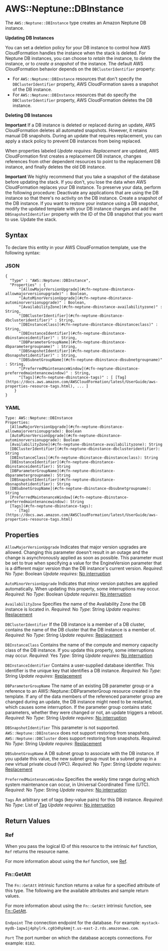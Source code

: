 # AWS::Neptune::DBInstance<a name="aws-resource-neptune-dbinstance"></a>

The `AWS::Neptune::DBInstance` type creates an Amazon Neptune DB instance\.

 **Updating DB Instances**

You can set a deletion policy for your DB instance to control how AWS CloudFormation handles the instance when the stack is deleted\. For Neptune DB instances, you can choose to *retain* the instance, to *delete* the instance, or to *create a snapshot* of the instance\. The default AWS CloudFormation behavior depends on the `DBClusterIdentifier` property:
+ For `AWS::Neptune::DBInstance` resources that don't specify the `DBClusterIdentifier` property, AWS CloudFormation saves a snapshot of the DB instance\.
+ For `AWS::Neptune::DBInstance` resources that do specify the `DBClusterIdentifier` property, AWS CloudFormation deletes the DB instance\.

 **Deleting DB Instances**

**Important**
If a DB instance is deleted or replaced during an update, AWS CloudFormation deletes all automated snapshots\. However, it retains manual DB snapshots\. During an update that requires replacement, you can apply a stack policy to prevent DB instances from being replaced\.

When properties labeled *Update requires: Replacement* are updated, AWS CloudFormation first creates a replacement DB instance, changes references from other dependent resources to point to the replacement DB instance, and finally deletes the old DB instance\.

**Important**
We highly recommend that you take a snapshot of the database before updating the stack\. If you don't, you lose the data when AWS CloudFormation replaces your DB instance\. To preserve your data, perform the following procedure:
Deactivate any applications that are using the DB instance so that there's no activity on the DB instance\.
Create a snapshot of the DB instance\.
If you want to restore your instance using a DB snapshot, modify the updated template with your DB instance changes and add the `DBSnapshotIdentifier` property with the ID of the DB snapshot that you want to use\.
Update the stack\.

## Syntax<a name="aws-resource-neptune-dbinstance-syntax"></a>

To declare this entity in your AWS CloudFormation template, use the following syntax:

### JSON<a name="aws-resource-neptune-dbinstance-syntax.json"></a>

```
{
  "Type" : "AWS::Neptune::DBInstance",
  "Properties" : {
      "[AllowMajorVersionUpgrade](#cfn-neptune-dbinstance-allowmajorversionupgrade)" : Boolean,
      "[AutoMinorVersionUpgrade](#cfn-neptune-dbinstance-autominorversionupgrade)" : Boolean,
      "[AvailabilityZone](#cfn-neptune-dbinstance-availabilityzone)" : String,
      "[DBClusterIdentifier](#cfn-neptune-dbinstance-dbclusteridentifier)" : String,
      "[DBInstanceClass](#cfn-neptune-dbinstance-dbinstanceclass)" : String,
      "[DBInstanceIdentifier](#cfn-neptune-dbinstance-dbinstanceidentifier)" : String,
      "[DBParameterGroupName](#cfn-neptune-dbinstance-dbparametergroupname)" : String,
      "[DBSnapshotIdentifier](#cfn-neptune-dbinstance-dbsnapshotidentifier)" : String,
      "[DBSubnetGroupName](#cfn-neptune-dbinstance-dbsubnetgroupname)" : String,
      "[PreferredMaintenanceWindow](#cfn-neptune-dbinstance-preferredmaintenancewindow)" : String,
      "[Tags](#cfn-neptune-dbinstance-tags)" : [ [Tag](https://docs.aws.amazon.com/AWSCloudFormation/latest/UserGuide/aws-properties-resource-tags.html), ... ]
    }
}
```

### YAML<a name="aws-resource-neptune-dbinstance-syntax.yaml"></a>

```
Type: AWS::Neptune::DBInstance
Properties:
  [AllowMajorVersionUpgrade](#cfn-neptune-dbinstance-allowmajorversionupgrade): Boolean
  [AutoMinorVersionUpgrade](#cfn-neptune-dbinstance-autominorversionupgrade): Boolean
  [AvailabilityZone](#cfn-neptune-dbinstance-availabilityzone): String
  [DBClusterIdentifier](#cfn-neptune-dbinstance-dbclusteridentifier): String
  [DBInstanceClass](#cfn-neptune-dbinstance-dbinstanceclass): String
  [DBInstanceIdentifier](#cfn-neptune-dbinstance-dbinstanceidentifier): String
  [DBParameterGroupName](#cfn-neptune-dbinstance-dbparametergroupname): String
  [DBSnapshotIdentifier](#cfn-neptune-dbinstance-dbsnapshotidentifier): String
  [DBSubnetGroupName](#cfn-neptune-dbinstance-dbsubnetgroupname): String
  [PreferredMaintenanceWindow](#cfn-neptune-dbinstance-preferredmaintenancewindow): String
  [Tags](#cfn-neptune-dbinstance-tags):
    - [Tag](https://docs.aws.amazon.com/AWSCloudFormation/latest/UserGuide/aws-properties-resource-tags.html)
```

## Properties<a name="aws-resource-neptune-dbinstance-properties"></a>

`AllowMajorVersionUpgrade`  <a name="cfn-neptune-dbinstance-allowmajorversionupgrade"></a>
Indicates that major version upgrades are allowed\. Changing this parameter doesn't result in an outage and the change is asynchronously applied as soon as possible\. This parameter must be set to true when specifying a value for the EngineVersion parameter that is a different major version than the DB instance's current version\.
*Required*: No
*Type*: Boolean
*Update requires*: [No interruption](https://docs.aws.amazon.com/AWSCloudFormation/latest/UserGuide/using-cfn-updating-stacks-update-behaviors.html#update-no-interrupt)

`AutoMinorVersionUpgrade`  <a name="cfn-neptune-dbinstance-autominorversionupgrade"></a>
Indicates that minor version patches are applied automatically\.
When updating this property, some interruptions may occur\.
*Required*: No
*Type*: Boolean
*Update requires*: [No interruption](https://docs.aws.amazon.com/AWSCloudFormation/latest/UserGuide/using-cfn-updating-stacks-update-behaviors.html#update-no-interrupt)

`AvailabilityZone`  <a name="cfn-neptune-dbinstance-availabilityzone"></a>
Specifies the name of the Availability Zone the DB instance is located in\.
*Required*: No
*Type*: String
*Update requires*: [Replacement](https://docs.aws.amazon.com/AWSCloudFormation/latest/UserGuide/using-cfn-updating-stacks-update-behaviors.html#update-replacement)

`DBClusterIdentifier`  <a name="cfn-neptune-dbinstance-dbclusteridentifier"></a>
If the DB instance is a member of a DB cluster, contains the name of the DB cluster that the DB instance is a member of\.
*Required*: No
*Type*: String
*Update requires*: [Replacement](https://docs.aws.amazon.com/AWSCloudFormation/latest/UserGuide/using-cfn-updating-stacks-update-behaviors.html#update-replacement)

`DBInstanceClass`  <a name="cfn-neptune-dbinstance-dbinstanceclass"></a>
Contains the name of the compute and memory capacity class of the DB instance\.
If you update this property, some interruptions may occur\.
*Required*: Yes
*Type*: String
*Update requires*: [No interruption](https://docs.aws.amazon.com/AWSCloudFormation/latest/UserGuide/using-cfn-updating-stacks-update-behaviors.html#update-no-interrupt)

`DBInstanceIdentifier`  <a name="cfn-neptune-dbinstance-dbinstanceidentifier"></a>
Contains a user\-supplied database identifier\. This identifier is the unique key that identifies a DB instance\.
*Required*: No
*Type*: String
*Update requires*: [Replacement](https://docs.aws.amazon.com/AWSCloudFormation/latest/UserGuide/using-cfn-updating-stacks-update-behaviors.html#update-replacement)

`DBParameterGroupName`  <a name="cfn-neptune-dbinstance-dbparametergroupname"></a>
The name of an existing DB parameter group or a reference to an AWS::Neptune::DBParameterGroup resource created in the template\. If any of the data members of the referenced parameter group are changed during an update, the DB instance might need to be restarted, which causes some interruption\. If the parameter group contains static parameters, whether they were changed or not, an update triggers a reboot\.
*Required*: No
*Type*: String
*Update requires*: [No interruption](https://docs.aws.amazon.com/AWSCloudFormation/latest/UserGuide/using-cfn-updating-stacks-update-behaviors.html#update-no-interrupt)

`DBSnapshotIdentifier`  <a name="cfn-neptune-dbinstance-dbsnapshotidentifier"></a>
This parameter is not supported\.
 `AWS::Neptune::DBInstance` does not support restoring from snapshots\.
 `AWS::Neptune::DBCluster` does support restoring from snapshots\.
*Required*: No
*Type*: String
*Update requires*: [Replacement](https://docs.aws.amazon.com/AWSCloudFormation/latest/UserGuide/using-cfn-updating-stacks-update-behaviors.html#update-replacement)

`DBSubnetGroupName`  <a name="cfn-neptune-dbinstance-dbsubnetgroupname"></a>
A DB subnet group to associate with the DB instance\. If you update this value, the new subnet group must be a subnet group in a new virtual private cloud \(VPC\)\.
*Required*: No
*Type*: String
*Update requires*: [Replacement](https://docs.aws.amazon.com/AWSCloudFormation/latest/UserGuide/using-cfn-updating-stacks-update-behaviors.html#update-replacement)

`PreferredMaintenanceWindow`  <a name="cfn-neptune-dbinstance-preferredmaintenancewindow"></a>
Specifies the weekly time range during which system maintenance can occur, in Universal Coordinated Time \(UTC\)\.
*Required*: No
*Type*: String
*Update requires*: [No interruption](https://docs.aws.amazon.com/AWSCloudFormation/latest/UserGuide/using-cfn-updating-stacks-update-behaviors.html#update-no-interrupt)

`Tags`  <a name="cfn-neptune-dbinstance-tags"></a>
An arbitrary set of tags \(key\-value pairs\) for this DB instance\.
*Required*: No
*Type*: List of [Tag](https://docs.aws.amazon.com/AWSCloudFormation/latest/UserGuide/aws-properties-resource-tags.html)
*Update requires*: [No interruption](https://docs.aws.amazon.com/AWSCloudFormation/latest/UserGuide/using-cfn-updating-stacks-update-behaviors.html#update-no-interrupt)

## Return Values<a name="aws-resource-neptune-dbinstance-return-values"></a>

### Ref<a name="aws-resource-neptune-dbinstance-return-values-ref"></a>

When you pass the logical ID of this resource to the intrinsic `Ref` function, `Ref` returns the resource name\.

For more information about using the `Ref` function, see [Ref](https://docs.aws.amazon.com/AWSCloudFormation/latest/UserGuide/intrinsic-function-reference-ref.html)\.

### Fn::GetAtt<a name="aws-resource-neptune-dbinstance-return-values-fn--getatt"></a>

The `Fn::GetAtt` intrinsic function returns a value for a specified attribute of this type\. The following are the available attributes and sample return values\.

For more information about using the `Fn::GetAtt` intrinsic function, see [Fn::GetAtt](https://docs.aws.amazon.com/AWSCloudFormation/latest/UserGuide/intrinsic-function-reference-getatt.html)\.

#### <a name="aws-resource-neptune-dbinstance-return-values-fn--getatt-fn--getatt"></a>

`Endpoint`  <a name="Endpoint-fn::getatt"></a>
The connection endpoint for the database\. For example: `mystack-mydb-1apw1j4phylrk.cg034hpkmmjt.us-east-2.rds.amazonaws.com`\.

`Port`  <a name="Port-fn::getatt"></a>
The port number on which the database accepts connections\. For example: `8182`\.
